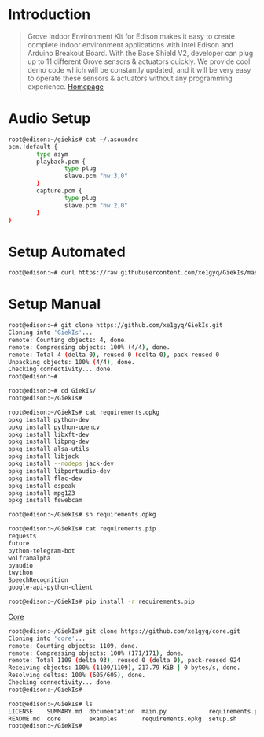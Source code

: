 # Introduction

> Grove Indoor Environment Kit for Edison makes it easy to create complete indoor environment applications with Intel Edison and Arduino Breakout Board. With the Base Shield V2, developer can plug up to 11 different Grove sensors & actuators quickly. We provide cool demo code which will be constantly updated, and it will be very easy to operate these sensors & actuators without any programming experience. [Homepage](http://www.seeedstudio.com/wiki/Grove_Indoor_Environment_Kit_for_Edison)

# Audio Setup

```sh
root@edison:~/giekis# cat ~/.asoundrc
pcm.!default {
        type asym
        playback.pcm {
                type plug
                slave.pcm "hw:3,0"
        }
        capture.pcm {
                type plug
                slave.pcm "hw:2,0"
        }
}
```

# Setup Automated

```sh
root@edison:~# curl https://raw.githubusercontent.com/xe1gyq/GiekIs/master/setup.sh -o - | sh
```

# Setup Manual

```sh
root@edison:~# git clone https://github.com/xe1gyq/GiekIs.git
Cloning into 'GiekIs'...
remote: Counting objects: 4, done.
remote: Compressing objects: 100% (4/4), done.
remote: Total 4 (delta 0), reused 0 (delta 0), pack-reused 0
Unpacking objects: 100% (4/4), done.
Checking connectivity... done.
root@edison:~# 
```

```sh
root@edison:~# cd GiekIs/
root@edison:~/GiekIs# 
```

```sh
root@edison:~/GiekIs# cat requirements.opkg
opkg install python-dev 
opkg install python-opencv
opkg install libxft-dev
opkg install libpng-dev 
opkg install alsa-utils 
opkg install libjack
opkg install --nodeps jack-dev 
opkg install libportaudio-dev
opkg install flac-dev
opkg install espeak 
opkg install mpg123
opkg install fswebcam
```

```sh
root@edison:~/GiekIs# sh requirements.opkg
```

```sh
root@edison:~/GiekIs# cat requirements.pip
requests
future
python-telegram-bot
wolframalpha
pyaudio
twython
SpeechRecognition
google-api-python-client
```

```sh
root@edison:~/GiekIs# pip install -r requirements.pip
```

[Core](https://xe1gyq.gitbooks.io/core/content/)

```sh
root@edison:~/GiekIs# git clone https://github.com/xe1gyq/core.git
Cloning into 'core'...
remote: Counting objects: 1109, done.
remote: Compressing objects: 100% (171/171), done.
remote: Total 1109 (delta 93), reused 0 (delta 0), pack-reused 924
Receiving objects: 100% (1109/1109), 217.79 KiB | 0 bytes/s, done.
Resolving deltas: 100% (605/605), done.
Checking connectivity... done.
root@edison:~/GiekIs#
```

```sh
root@edison:~/GiekIs# ls
LICENSE    SUMMARY.md  documentation  main.py            requirements.pip
README.md  core        examples       requirements.opkg  setup.sh
root@edison:~/GiekIs# 
```

